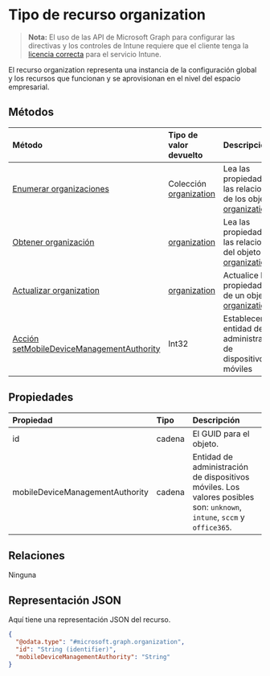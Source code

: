 # <a name="organization-resource-type"></a>Tipo de recurso organization

> **Nota:** El uso de las API de Microsoft Graph para configurar las directivas y los controles de Intune requiere que el cliente tenga la [licencia correcta](https://go.microsoft.com/fwlink/?linkid=839381) para el servicio Intune.

El recurso organization representa una instancia de la configuración global y los recursos que funcionan y se aprovisionan en el nivel del espacio empresarial.
## <a name="methods"></a>Métodos
|Método|Tipo de valor devuelto|Descripción|
|:---|:---|:---|
|[Enumerar organizaciones](../api/intune_onboarding_organization_list.md)|Colección [organization](../resources/intune_onboarding_organization.md)|Lea las propiedades y las relaciones de los objetos [organization](../resources/intune_onboarding_organization.md).|
|[Obtener organización](../api/intune_onboarding_organization_get.md)|[organization](../resources/intune_onboarding_organization.md)|Lea las propiedades y las relaciones del objeto [organization](../resources/intune_onboarding_organization.md).|
|[Actualizar organization](../api/intune_onboarding_organization_update.md)|[organization](../resources/intune_onboarding_organization.md)|Actualice las propiedades de un objeto [organization](../resources/intune_onboarding_organization.md).|
|[Acción setMobileDeviceManagementAuthority](../api/intune_onboarding_organization_setmobiledevicemanagementauthority.md)|Int32|Establecer la entidad de administración de dispositivos móviles|

## <a name="properties"></a>Propiedades
|Propiedad|Tipo|Descripción|
|:---|:---|:---|
|id|cadena|El GUID para el objeto.|
|mobileDeviceManagementAuthority|cadena|Entidad de administración de dispositivos móviles. Los valores posibles son: `unknown`, `intune`, `sccm` y `office365`.|

## <a name="relationships"></a>Relaciones
Ninguna
## <a name="json-representation"></a>Representación JSON
Aquí tiene una representación JSON del recurso.
<!-- {
  "blockType": "resource",
  "keyProperty": "id",
  "@odata.type": "microsoft.graph.organization"
}
-->
``` json
{
  "@odata.type": "#microsoft.graph.organization",
  "id": "String (identifier)",
  "mobileDeviceManagementAuthority": "String"
}
```



